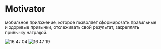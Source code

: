 # Motivator

 мобильное приложение, которое позволяет сформировать правильные и здоровые привычки, отслеживать свой результат, закреплять привычку наградой.




![16 47 04](https://user-images.githubusercontent.com/76152377/111630420-c9683680-880b-11eb-917a-e91d22e96b05.png)
![16 47 19](https://user-images.githubusercontent.com/76152377/111630473-d5ec8f00-880b-11eb-80b6-f382262d226d.png)
